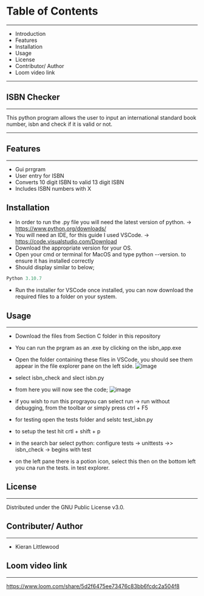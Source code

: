 # Table of Contents 

---

* Introduction
* Features
* Installation
* Usage
* License
* Contributor/ Author
* Loom video link

---

## ISBN Checker

---

This python program allows the user to input an international standard book number, isbn and check if it is valid or not.

---

## Features

---
* Gui prrgram
* User entry for ISBN 
* Converts 10 digit ISBN to valid 13 digit ISBN
* Includes ISBN numbers with X

## Installation
*  In order to run the .py file you will need the latest version of python. -> https://www.python.org/downloads/
* You will need an IDE, for this guide I used VSCode. -> https://code.visualstudio.com/Download
* Download the appropriate version for your OS.
* Open your cmd or terminal for MacOS and type python --version. to ensure it has installed correctly
* Should display similar to below;
```python
Python 3.10.7
```
* Run the installer for VSCode once installed, you can now download the required files to a folder on your system. 

## Usage

---

* Download the files from Section C folder in this repository
* You can run the prgram as an .exe by clicking on the isbn_app.exe
* Open the folder containing these files in VSCode, you should see them appear in the file explorer pane on the left side.
![image](https://user-images.githubusercontent.com/73856817/200315560-d0471e8b-0378-4f07-abbc-0f9398b555c6.png)
* select isbn_check and slect isbn.py
* from here you will now see the code; 
![image](https://user-images.githubusercontent.com/73856817/200315955-2c7c9a66-f207-41b3-b8f3-a09daada86f0.png)
* if you wish to run this prograyou can select run -> run without debugging, from the toolbar or simply press ctrl + F5

* for testing open the tests folder and selstc test_isbn.py
* to setup the test hit crtl + shift + p 
* in the search bar select python: configure tests -> unittests ->> isbn_check -> begins with test
* on the left pane there is a potion icon, select this then on the bottom left you cna run the tests. in test explorer. 

## License
---

Distributed under the GNU Public License v3.0. 

## Contributer/ Author

---

* Kieran Littlewood


## Loom video link

---

https://www.loom.com/share/5d2f6475ee73476c83bb6fcdc2a504f8

